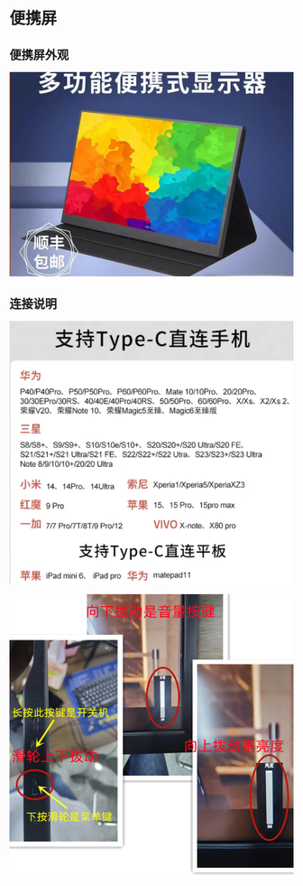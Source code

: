 # 便携屏

## 便携屏外观

![image-20250517132525907](https://raw.githubusercontent.com/joshzhong66/Pibced/main/blog-images/image-20250517132525907.png)

## 连接说明

![image-20250517132556399](https://raw.githubusercontent.com/joshzhong66/Pibced/main/blog-images/image-20250517132556399.png)





![img](https://raw.githubusercontent.com/joshzhong66/Pibced/main/blog-images/f0d28b404c5c49cb18f075a58a559de5.jpg)